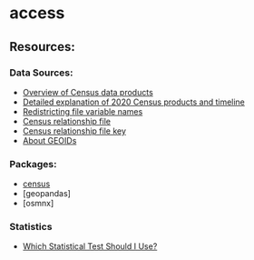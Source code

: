 # access

## Resources:

### Data Sources:
- [Overview of Census data products](https://demographics.coopercenter.org/guide-to-publicly-available-demographic-data/#acs)
- [Detailed explanation of 2020 Census products and timeline](https://www.census.gov/programs-surveys/decennial-census/decade/2020/planning-management/release/about-2020-data-products.html)
- [Redistricting file variable names](https://api.census.gov/data/2020/dec/pl/variables.html)
- [Census relationship file](https://www.census.gov/programs-surveys/geography/technical-documentation/records-layout/2020-census-block-record-layout.html)
- [Census relationship file key](https://www.census.gov/programs-surveys/geography/technical-documentation/records-layout/2020-census-block-record-layout.html)
- [About GEOIDs](https://www.census.gov/programs-surveys/geography/guidance/geo-identifiers.html)
### Packages:
- [census](https://github.com/datamade/census)
- [geopandas]
- [osmnx]


### Statistics
- [Which Statistical Test Should I Use?](https://stats.oarc.ucla.edu/other/mult-pkg/whatstat/)